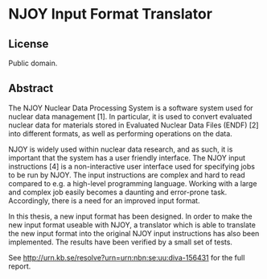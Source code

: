 NJOY Input Format Translator
============================

License
-------
Public domain.


Abstract
--------
The NJOY Nuclear Data Processing System is a software system used for nuclear data management [1]. In particular, it is used to convert evaluated nuclear data for materials stored in Evaluated Nuclear Data Files (ENDF) [2] into different formats, as well as performing operations on the data.

NJOY is widely used within nuclear data research, and as such, it is important that the system has a user friendly interface. The NJOY input instructions [4] is a non-interactive user interface used for specifying jobs to be run by NJOY. The input instructions are complex and hard to read compared to e.g. a high-level programming language. Working with a large and complex job easily becomes a daunting and error-prone task. Accordingly, there is a need for an improved input format.

In this thesis, a new input format has been designed. In order to make the new input format useable with NJOY, a translator which is able to translate the new input format into the original NJOY input instructions has also been implemented. The results have been verified by a small set of tests.

See http://urn.kb.se/resolve?urn=urn:nbn:se:uu:diva-156431 for the full report.

